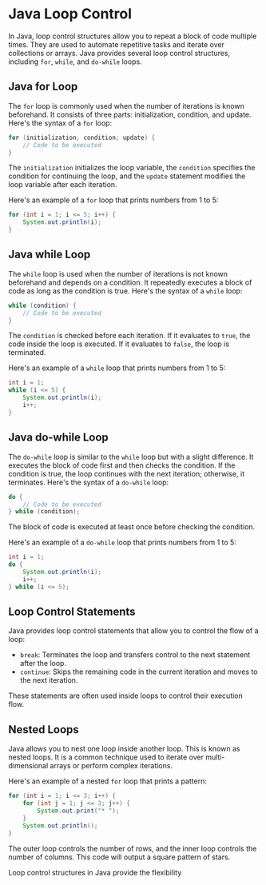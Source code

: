 # Java Loop Control

In Java, loop control structures allow you to repeat a block of code multiple times. They are used to automate repetitive tasks and iterate over collections or arrays. Java provides several loop control structures, including `for`, `while`, and `do-while` loops.

## Java for Loop

The `for` loop is commonly used when the number of iterations is known beforehand. It consists of three parts: initialization, condition, and update. Here's the syntax of a `for` loop:

```java
for (initialization; condition; update) {
    // Code to be executed
}
```

The `initialization` initializes the loop variable, the `condition` specifies the condition for continuing the loop, and the `update` statement modifies the loop variable after each iteration.

Here's an example of a `for` loop that prints numbers from 1 to 5:

```java
for (int i = 1; i <= 5; i++) {
    System.out.println(i);
}
```

## Java while Loop

The `while` loop is used when the number of iterations is not known beforehand and depends on a condition. It repeatedly executes a block of code as long as the condition is true. Here's the syntax of a `while` loop:

```java
while (condition) {
    // Code to be executed
}
```

The `condition` is checked before each iteration. If it evaluates to `true`, the code inside the loop is executed. If it evaluates to `false`, the loop is terminated.

Here's an example of a `while` loop that prints numbers from 1 to 5:

```java
int i = 1;
while (i <= 5) {
    System.out.println(i);
    i++;
}
```

## Java do-while Loop

The `do-while` loop is similar to the `while` loop but with a slight difference. It executes the block of code first and then checks the condition. If the condition is true, the loop continues with the next iteration; otherwise, it terminates. Here's the syntax of a `do-while` loop:

```java
do {
    // Code to be executed
} while (condition);
```

The block of code is executed at least once before checking the condition.

Here's an example of a `do-while` loop that prints numbers from 1 to 5:

```java
int i = 1;
do {
    System.out.println(i);
    i++;
} while (i <= 5);
```

## Loop Control Statements

Java provides loop control statements that allow you to control the flow of a loop:

- `break`: Terminates the loop and transfers control to the next statement after the loop.
- `continue`: Skips the remaining code in the current iteration and moves to the next iteration.

These statements are often used inside loops to control their execution flow.

## Nested Loops

Java allows you to nest one loop inside another loop. This is known as nested loops. It is a common technique used to iterate over multi-dimensional arrays or perform complex iterations.

Here's an example of a nested `for` loop that prints a pattern:

```java
for (int i = 1; i <= 3; i++) {
    for (int j = 1; j <= 3; j++) {
        System.out.print("* ");
    }
    System.out.println();
}
```

The outer loop controls the number of rows, and the inner loop controls the number of columns. This code will output a square pattern of stars.

Loop control structures in Java provide the flexibility
